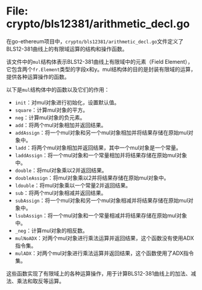 # File: crypto/bls12381/arithmetic_decl.go

在go-ethereum项目中，`crypto/bls12381/arithmetic_decl.go`文件定义了BLS12-381曲线上的有限域运算的结构和操作函数。

该文件中的`mul`结构体表示BLS12-381曲线上有限域中的元素（Field Element），它包含两个`fr.Element`类型的字段x和y。mul结构体的目的是封装有限域的运算，提供各种运算操作的函数。

以下是`mul`结构体中的函数以及它们的作用：

- `init`：对mul对象进行初始化，设置默认值。
- `square`：计算mul对象的平方。
- `neg`：计算mul对象的负元素。
- `add`：将两个mul对象相加并返回结果。
- `addAssign`：将一个mul对象和另一个mul对象相加并将结果存储在原始mul对象中。
- `ladd`：将两个mul对象相加并返回结果，其中一个mul对象是一个常量。
- `laddAssign`：将一个mul对象和一个常量相加并将结果存储在原始mul对象中。
- `double`：将mul对象乘以2并返回结果。
- `doubleAssign`：将mul对象乘以2并将结果存储在原始mul对象中。
- `ldouble`：将mul对象乘以一个常量2并返回结果。
- `sub`：将两个mul对象相减并返回结果。
- `subAssign`：将一个mul对象和另一个mul对象相减并将结果存储在原始mul对象中。
- `lsubAssign`：将一个mul对象和一个常量相减并将结果存储在原始mul对象中。
- `_neg`：计算mul对象的相反数。
- `mulNoADX`：对两个mul对象进行乘法运算并返回结果，这个函数没有使用ADX指令集。
- `mulADX`：对两个mul对象进行乘法运算并返回结果，这个函数使用了ADX指令集。

这些函数实现了有限域上的各种运算操作，用于计算BLS12-381曲线上的加法、减法、乘法和取反等运算。

